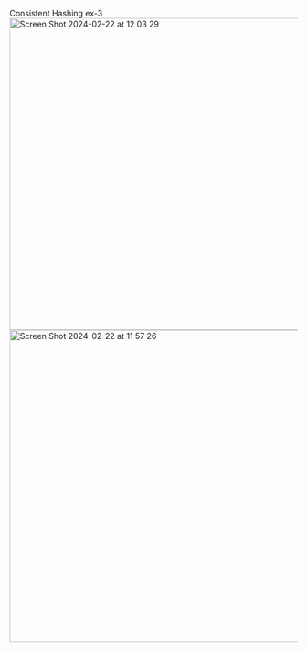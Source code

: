 Consistent Hashing ex-3 
<img width="546"  alt="Screen Shot 2024-02-22 at 12 03 29" src="https://github.com/Saarco99/big-data-consistent-hashing/assets/95081597/2d773e8e-c2ba-4a1f-87fe-602aee95259a">
<img width="546" alt="Screen Shot 2024-02-22 at 11 57 26" src="https://github.com/Saarco99/big-data-consistent-hashing/assets/95081597/dd252886-6f02-4bed-a362-304d6e60b79f">
